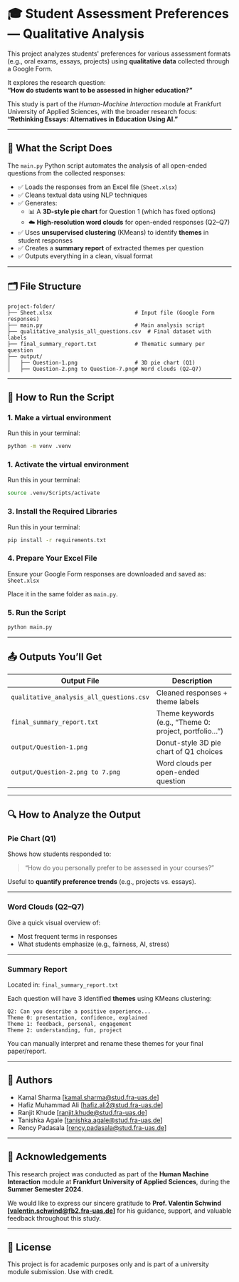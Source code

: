 
# 🎓 Student Assessment Preferences — Qualitative Analysis

This project analyzes students' preferences for various assessment formats (e.g., oral exams, essays, projects) using **qualitative data** collected through a Google Form.

It explores the research question:  
**“How do students want to be assessed in higher education?”**

This study is part of the *Human-Machine Interaction* module at Frankfurt University of Applied Sciences, with the broader research focus:  
**“Rethinking Essays: Alternatives in Education Using AI.”**

---

## 🧠 What the Script Does

The `main.py` Python script automates the analysis of all open-ended questions from the collected responses:

- ✅ Loads the responses from an Excel file (`Sheet.xlsx`)
- ✅ Cleans textual data using NLP techniques
- ✅ Generates:
  - 📊 A **3D-style pie chart** for Question 1 (which has fixed options)
  - ☁️ **High-resolution word clouds** for open-ended responses (Q2–Q7)
- ✅ Uses **unsupervised clustering** (KMeans) to identify **themes** in student responses
- ✅ Creates a **summary report** of extracted themes per question
- ✅ Outputs everything in a clean, visual format

---

## 🗂️ File Structure

```
project-folder/
├── Sheet.xlsx                          # Input file (Google Form responses)
├── main.py                             # Main analysis script
├── qualitative_analysis_all_questions.csv  # Final dataset with labels
├── final_summary_report.txt            # Thematic summary per question
├── output/
│   ├── Question-1.png                  # 3D pie chart (Q1)
│   ├── Question-2.png to Question-7.png# Word clouds (Q2–Q7)
```

---

## 🚀 How to Run the Script

### 1. Make a virtual environment

Run this in your terminal:

```bash
python -m venv .venv
```

### 1. Activate the virtual environment

Run this in your terminal:

```bash
source .venv/Scripts/activate
```

### 3. Install the Required Libraries

Run this in your terminal:

```bash
pip install -r requirements.txt
```

### 4. Prepare Your Excel File

Ensure your Google Form responses are downloaded and saved as:  
```Sheet.xlsx```

Place it in the same folder as `main.py`.

### 5. Run the Script

```bash
python main.py
```

---

## 📤 Outputs You’ll Get

| Output File | Description |
|-------------|-------------|
| `qualitative_analysis_all_questions.csv` | Cleaned responses + theme labels |
| `final_summary_report.txt` | Theme keywords (e.g., “Theme 0: project, portfolio…”) |
| `output/Question-1.png` | Donut-style 3D pie chart of Q1 choices |
| `output/Question-2.png to 7.png` | Word clouds per open-ended question |

---

## 🔍 How to Analyze the Output

### Pie Chart (Q1)
Shows how students responded to:
> “How do you personally prefer to be assessed in your courses?”

Useful to **quantify preference trends** (e.g., projects vs. essays).

---

### Word Clouds (Q2–Q7)
Give a quick visual overview of:
- Most frequent terms in responses
- What students emphasize (e.g., fairness, AI, stress)

---

### Summary Report
Located in: `final_summary_report.txt`

Each question will have 3 identified **themes** using KMeans clustering:
```text
Q2: Can you describe a positive experience...
Theme 0: presentation, confidence, explained
Theme 1: feedback, personal, engagement
Theme 2: understanding, fun, project
```

You can manually interpret and rename these themes for your final paper/report.

---

## 👥 Authors

- Kamal Sharma [kamal.sharma@stud.fra-uas.de]
- Hafiz Muhammad Ali [hafiz.ali2@stud.fra-uas.de]
- Ranjit Khude [ranjit.khude@stud.fra-uas.de]
- Tanishka Agale [tanishka.agale@stud.fra-uas.de]
- Rency Padasala [rency.padasala@stud.fra-uas.de]

---

## 🙏 Acknowledgements

This research project was conducted as part of the **Human Machine Interaction** module at **Frankfurt University of Applied Sciences**, during the **Summer Semester 2024**.

We would like to express our sincere gratitude to **Prof. Valentin Schwind [valentin.schwind@fb2.fra-uas.de]** for his guidance, support, and valuable feedback throughout this study.

---

## 📘 License

This project is for academic purposes only and is part of a university module submission. Use with credit.
